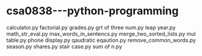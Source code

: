 # csa0838---python-programming
calculator.py
factorial.py
grades.py
grt of three num.py
leap year.py
math_str_eval.py
max_words_in_sentencs.py
merge_two_sorted_lists.py
mul table.py
phone display.py
qaudratic eqaution.py
remove_common_words.py
season.py
shares.py
stair case.py
sum of n.py
